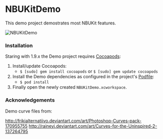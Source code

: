 NBUKitDemo
==========  

This demo project demostrates most NBUKit features.

![NBUKitDemo](https://raw.github.com/wiki/CyberAgent/iOS-NBUKit/Edit3.png)

### Installation

Staring with 1.9.x the Demo project requires [Cocoapods](http://cocoapods.org):

1. Install/update Cocoapods:
   * `$ [sudo] gem install cocoapods` or `$ [sudo] gem update cocoapods`
2. Install the Demo dependencies as configured in the project's [Podfile](Podfile):
   * `$ pod install`
3. Finally open the newly created `NBUKitDemo.xcworkspace`.

### Acknowledgements

Demo curve files from:

http://frikialternatiivo.deviantart.com/art/Photoshop-Curves-pack-170955755
http://raineyj.deviantart.com/art/Curves-for-the-Uninspired-2-137264795
